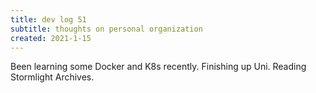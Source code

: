 ```yaml
---
title: dev log 51
subtitle: thoughts on personal organization
created: 2021-1-15
---
```


Been learning some Docker and K8s recently. Finishing up Uni. Reading Stormlight Archives.
